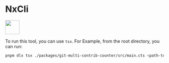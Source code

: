 # NxCli

<a alt="Nx logo" href="https://nx.dev" target="_blank" rel="noreferrer"><img src="https://raw.githubusercontent.com/nrwl/nx/master/images/nx-logo.png" width="45"></a>

To run this tool, you can use `tsx`. For Example, from the root directory, you can run:

```bash
pnpm dlx tsx ./packages/git-multi-contrib-counter/src/main.cts <path-to-repo>
```
